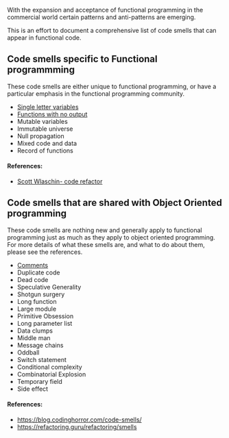 With the expansion and acceptance of functional programming in the commercial world certain patterns and anti-patterns are emerging.

This is an effort to document a comprehensive list of code smells that can appear in functional code.

## Code smells specific to Functional programmming 
These code smells are either unique to functional programming, or have a particular emphasis in the functional programming community.

- [Single letter variables](single-letter-variables)
- [Functions with no output](no-output)
- Mutable variables
- Immutable universe
- Null propagation
- Mixed code and data
- Record of functions

#### References:
- [Scott Wlaschin- code refactor](https://www.youtube.com/watch?v=nxIRlf4AtcA)

## Code smells that are shared with Object Oriented programming 
These code smells are nothing new and generally apply to functional programming just as much as they apply to object oriented programming.  For more details of what these smells are, and what to do about them, please see the references.

- [Comments](comments)
- Duplicate code
- Dead code
- Speculative Generality
- Shotgun surgery
- Long function
- Large module
- Primitive Obsession
- Long parameter list
- Data clumps
- Middle man
- Message chains
- Oddball
- Switch statement
- Conditional complexity
- Combinatorial Explosion
- Temporary field
- Side effect


#### References: 
 - <https://blog.codinghorror.com/code-smells/>
 - <https://refactoring.guru/refactoring/smells>



